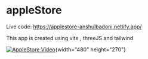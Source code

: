 # appleStore

Live code: https://applestore-anshulbadoni.netlify.app/

This app is created using vite , threeJS and tailwind


[![AppleStore Video](https://github.com/AnshulBadoni/appleStore/assets/91309365/bc83a8e2-0192-45be-83ff-b47bedd69103)](https://github.com/AnshulBadoni/appleStore/assets/91309365/bc83a8e2-0192-45be-83ff-b47bedd69103
){width="480" height="270"}

